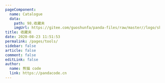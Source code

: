 ```yaml
---
pageComponent: 
  name: Catalogue
  data: 
    path: 98.收藏夹
    imgUrl: https://gitee.com/guoshunfa/panda-files/raw/master//logo/skill_logo/202109101827326.png
title: 收藏夹
date: 2020-08-23 11:51:53
permalink: /pages/tools/
sidebar: false
article: false
comment: false
editLink: false
author: 
  name: 熊猫 code
  link: https://pandacode.cn
---
```


